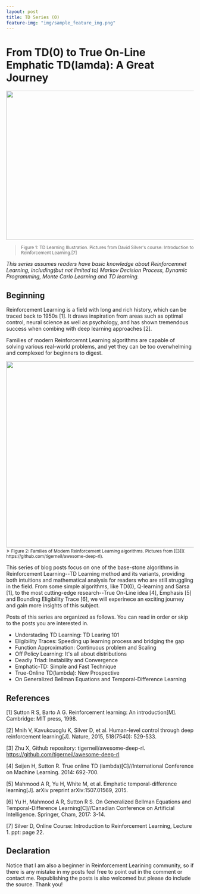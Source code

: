 ```yaml
---
layout: post
title: TD Series (0)
feature-img: "img/sample_feature_img.png"
---
```


# From TD(0) to True On-Line Emphatic TD(lamda): A Great Journey

<img src="{{ site.baseurl }}/img/2017-07-26-TD-starter/header.png" width="1500" height="400" />

> <small> Figure 1: TD Learning Illustration. Pictures from David Silver's course: Introduction to Reinforcement Learning.[7]</small>

*This series assumes readers have basic knowledge about Reinforcemnet Learning, including(but not limited to) Markov Decision Process, Dynamic Programming, Monte Carlo Learning and TD learning.*

## Beginning
Reinforcement Learning is a field with long and rich history, which can be traced back to 1950s [1]. It draws inspiration from areas such as optimal control, neural science as well as psychology, and has shown tremendous success when combing with deep learning approaches [2].

Families of modern Reinforcemnt Learning algorithms are capable of solving various real-world problems, and yet they can be too overwhelming and complexed for beginners to digest.

<img src="{{ site.baseurl }}/img/2017-07-26-TD-starter/drl-landscape.jpeg" width="4000" height="500" />
> <small> Figure 2: Families of Modern Reinforcement Learning algorithms. Pictures from [[3]]( https://github.com/tigerneil/awesome-deep-rl).</small>

This series of blog posts focus on one of the base-stone algorithms in Reinforcement Learning--TD Learning method and its variants, providing both intuitions and mathematical analysis for readers who are still struggling in the field. From some simple algorithms, like TD(0), Q-learning and Sarsa [1], to the most cutting-edge research--True On-Line idea [4], Emphasis [5] and Bounding Eligibility Trace [6], we will experinece an exciting journey and gain more insights of this subject.

Posts of this series are organized as follows. You can read in order or skip to the posts you are interested in.

- Understading TD Learning: TD Learing 101
- Eligibility Traces: Speeding up learning process and bridging the gap
- Function Approximation: Continuous problem
and Scaling
- Off Policy Learning: It's all about distributions
- Deadly Triad: Instability and Convergence
- Emphatic-TD: Simple and Fast Technique
- True-Online TD(lambda): New Prospective
- On Generalized Bellman Equations and Temporal-Difference Learning

## References
[1] Sutton R S, Barto A G. Reinforcement learning: An introduction[M]. Cambridge: MIT press, 1998.

[2] Mnih V, Kavukcuoglu K, Silver D, et al. Human-level control through deep reinforcement learning[J]. Nature, 2015, 518(7540): 529-533.

[3] Zhu X, Github repository: tigerneil/awesome-deep-rl. https://github.com/tigerneil/awesome-deep-rl

[4] Seijen H, Sutton R. True online TD (lambda)[C]//International Conference on Machine Learning. 2014: 692-700.

[5] Mahmood A R, Yu H, White M, et al. Emphatic temporal-difference learning[J]. arXiv preprint arXiv:1507.01569, 2015.

[6] Yu H, Mahmood A R, Sutton R S. On Generalized Bellman Equations and Temporal-Difference Learning[C]//Canadian Conference on Artificial Intelligence. Springer, Cham, 2017: 3-14.

[7] Silver D, Online Course: Introduction to Reinforcement Learning, Lecture 1. ppt: page 22.

## Declaration
Notice that I am also a beginner in Reinforcement Learining community, so if there is any mistake in my posts feel free to point out in the comment or contact me. Republishing the posts is also welcomed but please do include the source. Thank you!
